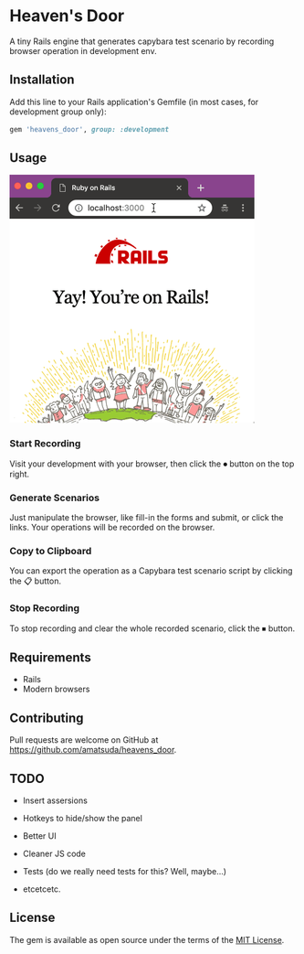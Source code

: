 # Heaven's Door

A tiny Rails engine that generates capybara test scenario by recording browser operation in development env.


## Installation

Add this line to your Rails application's Gemfile (in most cases, for development group only):

```ruby
gem 'heavens_door', group: :development
```


## Usage

![Usage](heavens_door.gif)


### Start Recording
Visit your development with your browser, then click the ⏺ button on the top right.


### Generate Scenarios
Just manipulate the browser, like fill-in the forms and submit, or click the links.
Your operations will be recorded on the browser.

### Copy to Clipboard
You can export the operation as a Capybara test scenario script by clicking the 📋 button.

### Stop Recording
To stop recording and clear the whole recorded scenario, click the ⏹ button.


## Requirements
- Rails
- Modern browsers


## Contributing

Pull requests are welcome on GitHub at https://github.com/amatsuda/heavens_door.


## TODO

- Insert assersions

- Hotkeys to hide/show the panel

- Better UI

- Cleaner JS code

- Tests (do we really need tests for this? Well, maybe...)

- etcetcetc.


## License

The gem is available as open source under the terms of the [MIT License](https://opensource.org/licenses/MIT).

